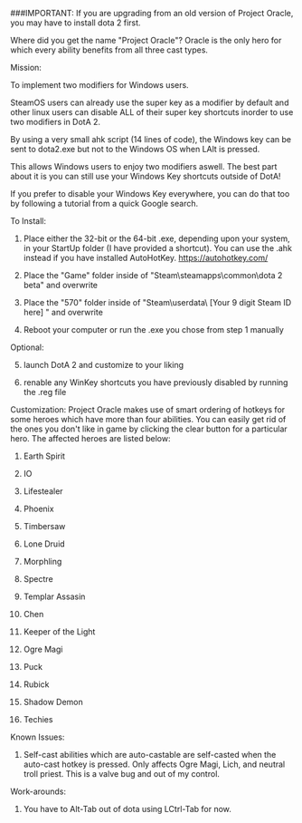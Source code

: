 ###IMPORTANT: If you are upgrading from an old version of Project Oracle, you may have to install dota 2 first.

Where did you get the name "Project Oracle"?
Oracle is the only hero for which every ability benefits from all three cast types.



Mission:

To implement two modifiers for Windows users.

SteamOS users can already use the super key as a modifier by default and other linux users can disable ALL of their super key shortcuts inorder to use two modifiers in DotA 2.

By using a very small ahk script (14 lines of code), the Windows key can be sent to dota2.exe but not to the Windows OS when LAlt is pressed.

This allows Windows users to enjoy two modifiers aswell. The best part about it is you can still use your Windows Key shortcuts outside of DotA!

If you prefer to disable your Windows Key everywhere, you can do that too by following a tutorial from a quick Google search.



To Install:

1. Place either the 32-bit or the 64-bit .exe, depending upon your system, in your StartUp folder (I have provided a shortcut).
   You can use the .ahk instead if you have installed AutoHotKey. https://autohotkey.com/

2. Place the "Game" folder inside of "Steam\steamapps\common\dota 2 beta" and overwrite

3. Place the "570" folder inside of "Steam\userdata\ [Your 9 digit Steam ID here] " and overwrite

4. Reboot your computer or run the .exe you chose from step 1 manually

Optional:

5. launch DotA 2 and customize to your liking

6. renable any WinKey shortcuts you have previously disabled by running the .reg file


Customization:
Project Oracle makes use of smart ordering of hotkeys for some heroes which have more than four abilities.
You can easily get rid of the ones you don't like in game by clicking the clear button for a particular hero.
The affected heroes are listed below:

1. Earth Spirit

2. IO

3. Lifestealer

4. Phoenix

5. Timbersaw

6. Lone Druid

7. Morphling

8. Spectre

9. Templar Assasin

10. Chen

11. Keeper of the Light

12. Ogre Magi

13. Puck

14. Rubick

15. Shadow Demon

16. Techies



Known Issues:

1. Self-cast abilities which are auto-castable are self-casted when the auto-cast hotkey is pressed.
Only affects Ogre Magi, Lich, and neutral troll priest. This is a valve bug and out of my control.



Work-arounds:

1. You have to Alt-Tab out of dota using LCtrl-Tab for now.
